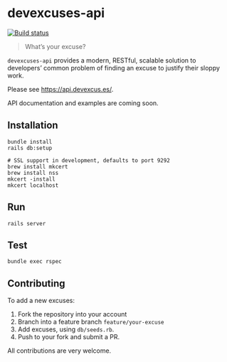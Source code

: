 # devexcuses-api

[![Build status](https://github.com/michelegera/devexcuses-api/actions/workflows/build.yml/badge.svg)](https://github.com/michelegera/devexcuses-api/actions/workflows/build.yml)

> What’s your excuse?

`devexcuses-api` provides a modern, RESTful, scalable solution to developers’
common problem of finding an excuse to justify their sloppy work.

Please see https://api.devexcus.es/.

API documentation and examples are coming soon.

## Installation

    bundle install
    rails db:setup

    # SSL support in development, defaults to port 9292
    brew install mkcert
    brew install nss
    mkcert -install
    mkcert localhost

## Run

    rails server

## Test

    bundle exec rspec

## Contributing

To add a new excuses:

1. Fork the repository into your account
2. Branch into a feature branch `feature/your-excuse`
3. Add excuses, using `db/seeds.rb`.
4. Push to your fork and submit a PR.

All contributions are very welcome.
